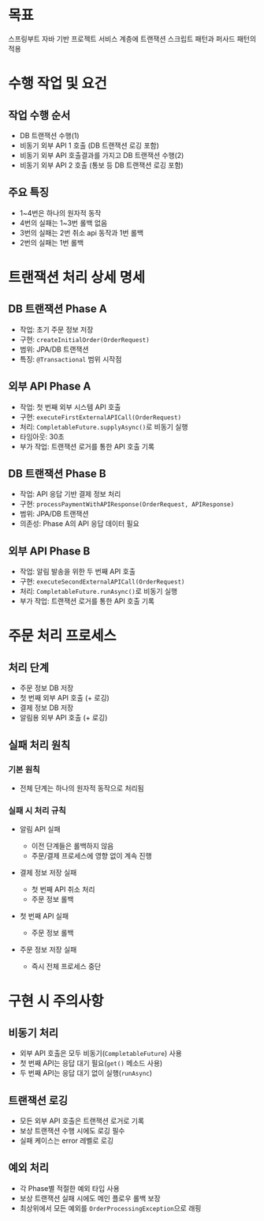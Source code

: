 # 목표
스프링부트 자바 기반 프로젝트 서비스 계층에 트랜잭션 스크립트 패턴과 퍼사드 패턴의 적용

# 수행 작업 및 요건

## 작업 수행 순서
- DB 트랜잭션 수행(1)
- 비동기 외부 API 1 호출 (DB 트랜잭션 로깅 포함)
- 비동기 외부 API 호출결과를 가지고 DB 트랜잭션 수행(2)
- 비동기 외부 API 2 호출 (통보 등 DB 트랜잭션 로깅 포함)

## 주요 특징
- 1~4번은 하나의 원자적 동작
- 4번의 실패는 1~3번 롤백 없음
- 3번의 실패는 2번 취소 api 동작과 1번 롤백
- 2번의 실패는 1번 롤백

# 트랜잭션 처리 상세 명세

## DB 트랜잭션 Phase A
- 작업: 초기 주문 정보 저장
- 구현: `createInitialOrder(OrderRequest)`
- 범위: JPA/DB 트랜잭션
- 특징: `@Transactional` 범위 시작점

## 외부 API Phase A
- 작업: 첫 번째 외부 시스템 API 호출
- 구현: `executeFirstExternalAPICall(OrderRequest)`
- 처리: `CompletableFuture.supplyAsync()`로 비동기 실행
- 타임아웃: 30초
- 부가 작업: 트랜잭션 로거를 통한 API 호출 기록

## DB 트랜잭션 Phase B
- 작업: API 응답 기반 결제 정보 처리
- 구현: `processPaymentWithAPIResponse(OrderRequest, APIResponse)`
- 범위: JPA/DB 트랜잭션
- 의존성: Phase A의 API 응답 데이터 필요

## 외부 API Phase B
- 작업: 알림 발송을 위한 두 번째 API 호출
- 구현: `executeSecondExternalAPICall(OrderRequest)`
- 처리: `CompletableFuture.runAsync()`로 비동기 실행
- 부가 작업: 트랜잭션 로거를 통한 API 호출 기록

# 주문 처리 프로세스

## 처리 단계
- 주문 정보 DB 저장
- 첫 번째 외부 API 호출 (+ 로깅)
- 결제 정보 DB 저장
- 알림용 외부 API 호출 (+ 로깅)

## 실패 처리 원칙

### 기본 원칙
- 전체 단계는 하나의 원자적 동작으로 처리됨

### 실패 시 처리 규칙
- 알림 API 실패
  - 이전 단계들은 롤백하지 않음
  - 주문/결제 프로세스에 영향 없이 계속 진행

- 결제 정보 저장 실패
  - 첫 번째 API 취소 처리
  - 주문 정보 롤백

- 첫 번째 API 실패
  - 주문 정보 롤백

- 주문 정보 저장 실패
  - 즉시 전체 프로세스 중단

# 구현 시 주의사항

## 비동기 처리
- 외부 API 호출은 모두 비동기(`CompletableFuture`) 사용
- 첫 번째 API는 응답 대기 필요(`get()` 메소드 사용)
- 두 번째 API는 응답 대기 없이 실행(`runAsync`)

## 트랜잭션 로깅
- 모든 외부 API 호출은 트랜잭션 로거로 기록
- 보상 트랜잭션 수행 시에도 로깅 필수
- 실패 케이스는 error 레벨로 로깅

## 예외 처리
- 각 Phase별 적절한 예외 타입 사용
- 보상 트랜잭션 실패 시에도 메인 플로우 롤백 보장
- 최상위에서 모든 예외를 `OrderProcessingException`으로 래핑